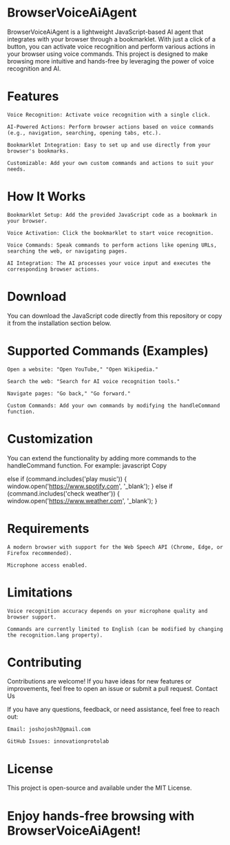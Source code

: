 # BrowserVoiceAiAgent

BrowserVoiceAiAgent is a lightweight JavaScript-based AI agent that integrates with your browser through a bookmarklet. With just a click of a button, you can activate voice recognition and perform various actions in your browser using voice commands. This project is designed to make browsing more intuitive and hands-free by leveraging the power of voice recognition and AI.
# Features

    Voice Recognition: Activate voice recognition with a single click.

    AI-Powered Actions: Perform browser actions based on voice commands (e.g., navigation, searching, opening tabs, etc.).

    Bookmarklet Integration: Easy to set up and use directly from your browser's bookmarks.

    Customizable: Add your own custom commands and actions to suit your needs.

# How It Works

    Bookmarklet Setup: Add the provided JavaScript code as a bookmark in your browser.

    Voice Activation: Click the bookmarklet to start voice recognition.

    Voice Commands: Speak commands to perform actions like opening URLs, searching the web, or navigating pages.

    AI Integration: The AI processes your voice input and executes the corresponding browser actions.

# Download

You can download the JavaScript code directly from this repository or copy it from the installation section below.
# Supported Commands (Examples)

    Open a website: "Open YouTube," "Open Wikipedia."

    Search the web: "Search for AI voice recognition tools."

    Navigate pages: "Go back," "Go forward."

    Custom Commands: Add your own commands by modifying the handleCommand function.

# Customization

You can extend the functionality by adding more commands to the handleCommand function. For example:
javascript
Copy

else if (command.includes('play music')) {
    window.open('https://www.spotify.com', '_blank');
} else if (command.includes('check weather')) {
    window.open('https://www.weather.com', '_blank');
}

# Requirements

    A modern browser with support for the Web Speech API (Chrome, Edge, or Firefox recommended).

    Microphone access enabled.

# Limitations

    Voice recognition accuracy depends on your microphone quality and browser support.

    Commands are currently limited to English (can be modified by changing the recognition.lang property).

# Contributing

Contributions are welcome! If you have ideas for new features or improvements, feel free to open an issue or submit a pull request.
Contact Us

If you have any questions, feedback, or need assistance, feel free to reach out:

    Email: joshojosh7@gmail.com  

    GitHub Issues: innovationprotolab
    

# License

This project is open-source and available under the MIT License.

# Enjoy hands-free browsing with BrowserVoiceAiAgent!
